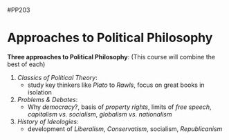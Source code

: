#PP203

# Approaches to Political Philosophy

**Three approaches to Political Philosophy**:
(This course will combine the best of each)

1. *Classics of Political Theory*:
	- study key thinkers like *Plato* to *Rawls*, focus on great books in isolation
2. *Problems & Debates*:
	- Why *democracy*?, basis of *property rights*, limits of *free speech*, *capitalism vs. socialism*, *globalism vs. nationalism*
3. *History of Ideologies*: 
	- development of *Liberalism*, *Conservatism*, socialism, *Republicanism*